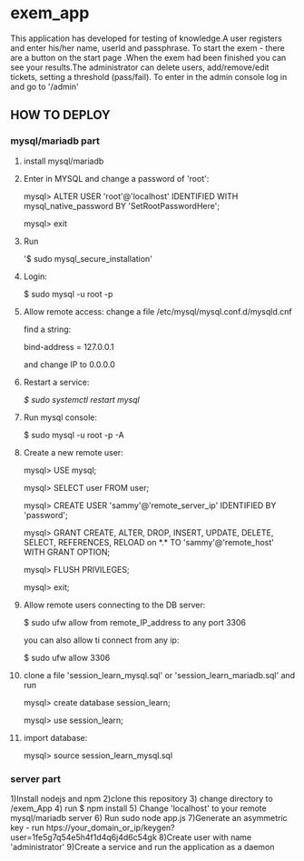 # exem_app

This application has developed for testing of knowledge.A user registers and enter his/her name, userId and passphrase. To start the exem - there are a button on the start page
.When the exem had been finished you can see your results.The administrator can delete users, add/remove/edit tickets, setting a threshold (pass/fail). To enter in the admin console log in and go to 
'/admin'
<h2>HOW TO DEPLOY</h2>
<h3>mysql/mariadb part</h3>

<ol>
   <li>
 install mysql/mariadb      
   </li>
   <li>
      <p>Enter in MYSQL and change a password of 'root':</p>
   <p>mysql> ALTER USER 'root'@'localhost' IDENTIFIED WITH mysql_native_password BY 'SetRootPasswordHere';</p>
      <p>mysql> exit</p>
   </li>
   <li>
      <p>Run</p> 
      <p> '$ sudo mysql_secure_installation'</p>
   </li>
   <li>
      <p>Login:</p>   
      <p>$ sudo mysql -u root -p</p>
   </li>
   <li>
      <p>Allow remote access: change a file  /etc/mysql/mysql.conf.d/mysqld.cnf</p>
      <p>find a string:</p>
      <p>bind-address            = 127.0.0.1</p>
      <p> and change IP to 0.0.0.0</p>
   </li>
   <li>
      <p>Restart a service:</p> 
      <p><em>$ sudo systemctl restart mysql</em></p>
   </li>
   <li>
      <p>Run mysql console:</p> 
      <p>  $ sudo mysql -u root -p -A</p>
   </li>
   <li>
      <p>Create a new remote user:</p>
   <p>mysql> USE mysql;</p>
      <p>mysql> SELECT user FROM user;</p>
      <p> mysql> CREATE USER 'sammy'@'remote_server_ip' IDENTIFIED BY 'password';</p>
   <p>mysql> GRANT CREATE, ALTER, DROP, INSERT, UPDATE, DELETE, SELECT, REFERENCES, RELOAD on *.* TO 'sammy'@'remote_host' WITH GRANT OPTION;</p>
      <p>mysql> FLUSH PRIVILEGES;</p>
      <p>mysql> exit;</p>
   </li>
   <li>
      <p>Allow remote users connecting to the DB server:</p>
      <p>$ sudo ufw allow from remote_IP_address to any port 3306</p>
      <p>you can also allow ti connect from any ip:</p>
      <p> $ sudo ufw allow 3306 </p>
   </li>
   <li>
      <p>clone a file 'session_learn_mysql.sql' or 'session_learn_mariadb.sql' and run </p>
      <p>mysql> create database session_learn;</p>
      <p>mysql> use session_learn;</p>
   </li>
   <li>
      <p>import database:</p>
      <p>mysql> source session_learn_mysql.sql</p>
   </li>
   </ol>
 
<h3>server part</h3>
1)Install nodejs and npm
2)clone this repository 
3) change directory to /exem_App
4) run $ npm install
5) Change 'localhost' to your remote mysql/mariadb server
6) Run
   sudo node app.js
7)Generate an asymmetric key - run  htps://your_domain_or_ip/keygen?user=1fe5g7q54e5h4f1d4q6j4d6c54gk
8)Create user with name 'administrator'
9)Create a service and run the application as a daemon

